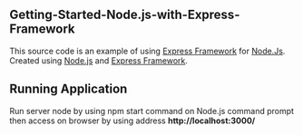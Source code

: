 ## Getting-Started-Node.js-with-Express-Framework
This source code is an example of using <a href="https://expressjs.com/">Express Framework</a> for <a href="https://nodejs.org/en/">Node.Js</a>.
Created using <a href="https://nodejs.org/en/">Node.js</a> and <a href="https://expressjs.com/">Express Framework</a>.

## Running Application
Run server node by using npm start command on Node.js command prompt then access on browser by using address <b>http://localhost:3000/</b>
